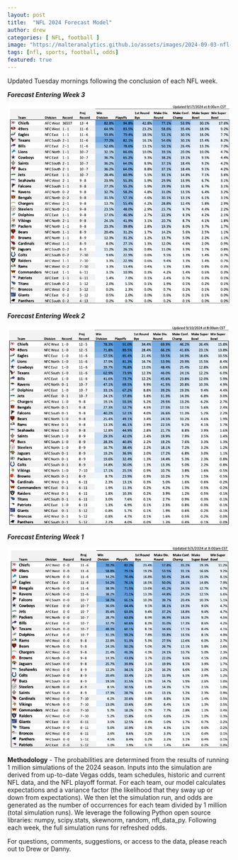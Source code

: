```yaml
---
layout: post
title:  "NFL 2024 Forecast Model"
author: drew
categories: [ NFL, football ]
image: "https://malteranalytics.github.io/assets/images/2024-09-03-nfl-odds-2024/image3.png"
tags: [nfl, sports, football, odds]
featured: true
---
```


Updated Tuesday mornings following the conclusion of each NFL week.



***Forecast Entering Week 3***


![plot 2](/assets/images/2024-09-03-nfl-odds-2024/image4.png) 



***Forecast Entering Week 2***


![plot 2](/assets/images/2024-09-03-nfl-odds-2024/image3.png) 




***Forecast Entering Week 1***


![plot 2](/assets/images/2024-09-03-nfl-odds-2024/image2.png) 





**Methodology** - The probabilities are determined from the results of running 1 million simulations of the 2024 season.  Inputs into the simulation are derived from up-to-date Vegas odds, team schedules, historic and current NFL data, and the NFL playoff format. For each team, our model calculates expectations and a variance factor (the likelihood that they sway up or down from expectations).  We then let the simulation run, and odds are generated as the number of occurrences for each team divided by 1 million (total simulation runs).  We leverage the following Python open source libraries: numpy, scipy.stats, skewnorm, random, nfl_data_py.  Following each week, the full simulation runs for refreshed odds.  

For questions, comments, suggestions, or access to the data, please reach out to Drew or Danny.
